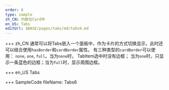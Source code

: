 ```yaml
--- 
order: 6
type: sample
zh_CN: 内嵌在Card中
en_US: Tabs
editUrl: $BASE/pages/tabs/md/tabs6.md
---
```


+++ zh_CN
通常可以将Tabs嵌入一个面板中，作为卡片的方式切换显示，此时还可以结合使用<Code>hasBorder</Code>和<Code>cardBorder</Code>属性。
    有三种类型的<Code>cardBorder</Code>可以使用： <Code>none</Code>, <Code>one</Code>, <Code>full</Code>。当为<Code>none</Code>时，
    TabItem选中时没有边框； 当为<Code>one</Code>时，只显示一条蓝色的边框；当为<Code>full</Code>时，显示周围边框。


+++ en_US
Tabs

+++ SampleCode
fileName: Tabs6
